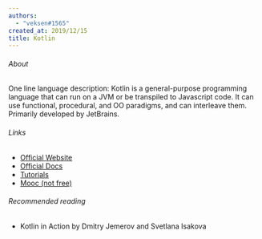 ```yaml
---
authors:
  - "veksen#1565"
created_at: 2019/12/15
title: Kotlin
---
```


###### About

One line language description: Kotlin is a general-purpose programming language that can run on a JVM or be transpiled to Javascript code. It can use functional, procedural, and OO paradigms, and can interleave them. Primarily developed by JetBrains.

###### Links

- [Official Website](https://www.kotlinlang.org/)
- [Official Docs](https://kotlinlang.org/docs/reference/)
- [Tutorials](https://kotlinlang.org/docs/tutorials/)
- [Mooc (not free)](https://www.udemy.com/kotlin-course/)

###### Recommended reading

- Kotlin in Action by Dmitry Jemerov and Svetlana Isakova
